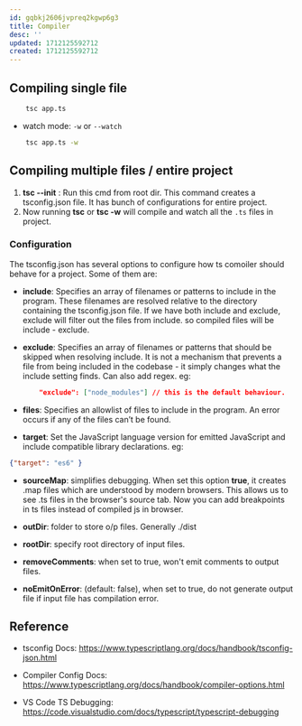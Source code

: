 ```yaml
---
id: gqbkj2606jvpreq2kgwp6g3
title: Compiler
desc: ''
updated: 1712125592712
created: 1712125592712
---
```


## Compiling single file

```bash
    tsc app.ts
```

- watch mode: `-w` or `--watch`

```bash
    tsc app.ts -w
```

## Compiling multiple files / entire project
1. **tsc --init** : Run this cmd from root dir. This command creates a tsconfig.json file. It has bunch of configurations for entire project.
2. Now running **tsc** or **tsc -w** will compile and watch all the `.ts` files in project.


### Configuration

The tsconfig.json has several options to configure how ts comoiler should behave for a project. Some of them are:

- **include**: Specifies an array of filenames or patterns to include in the program. These filenames are resolved relative to the directory containing the tsconfig.json file. If we have both include and exclude, exclude will filter out the files from include. so compiled files will be include - exclude.

- **exclude**:  Specifies an array of filenames or patterns that should be skipped when resolving include. It is not a mechanism that prevents a file from being included in the codebase - it simply changes what the include setting finds. Can also add regex. eg:
    ```json
        "exclude": ["node_modules"] // this is the default behaviour.
    ```

- **files**: Specifies an allowlist of files to include in the program. An error occurs if any of the files can’t be found.

- **target**: Set the JavaScript language version for emitted JavaScript and include compatible library declarations. eg: 
```json
{"target": "es6" }
```

- **sourceMap**: simplifies debugging. When set this option **true**, it creates .map files which are understood by modern browsers. This allows us to see .ts files in the browser's source tab. Now you can add breakpoints in ts files instead of compiled js in browser.

- **outDir**: folder to store o/p files. Generally ./dist
- **rootDir**: specify root directory of input files. 
- **removeComments**: when set to true, won't emit comments to output files.
- **noEmitOnError**: (default: false), when set to true, do not generate output file if input file has compilation error.

## Reference
- tsconfig Docs: https://www.typescriptlang.org/docs/handbook/tsconfig-json.html

- Compiler Config Docs: https://www.typescriptlang.org/docs/handbook/compiler-options.html

- VS Code TS Debugging: https://code.visualstudio.com/docs/typescript/typescript-debugging